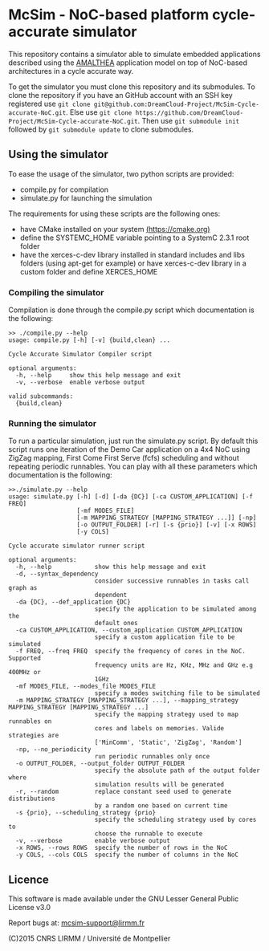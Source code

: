 # McSim - NoC-based platform cycle-accurate simulator

This repository contains a simulator able to simulate embedded applications described using
the [AMALTHEA](http://www.amalthea-project.org/) application model on top of NoC-based architectures in a cycle accurate way.

To get the simulator you must clone this repository and its submodules. To clone the repository if you have an GitHub account with an SSH key registered use `git clone git@github.com:DreamCloud-Project/McSim-Cycle-accurate-NoC.git`. Else use `git clone https://github.com/DreamCloud-Project/McSim-Cycle-accurate-NoC.git`. Then use `git submodule init` followed by `git submodule update` to clone submodules.

## Using the simulator

To ease the usage of the simulator, two python scripts are provided:  

- compile.py for compilation  
- simulate.py for launching the simulation  

The requirements for using these scripts are the following ones:  

- have CMake installed on your system [(https://cmake.org)](https://cmake.org/)
- define the SYSTEMC_HOME variable pointing to a SystemC 2.3.1 root folder
- have the xerces-c-dev library installed in standard includes and libs folders (using apt-get for example)
  or have xerces-c-dev library in a custom folder and define XERCES_HOME

### Compiling the simulator

Compilation is done through the compile.py script which documentation is the following:  

```
>> ./compile.py --help
usage: compile.py [-h] [-v] {build,clean} ...

Cycle Accurate Simulator Compiler script

optional arguments:
  -h, --help     show this help message and exit
  -v, --verbose  enable verbose output

valid subcommands:
  {build,clean}
```

### Running the simulator

To run a particular simulation, just run the simulate.py script. By
default this script runs one iteration of the Demo Car application on
a 4x4 NoC using ZigZag mapping, First Come First Serve (fcfs)
scheduling and without repeating periodic runnables.  You can play
with all these parameters which documentation is the following:

```
>>./simulate.py --help
usage: simulate.py [-h] [-d] [-da {DC}] [-ca CUSTOM_APPLICATION] [-f FREQ]
                   [-mf MODES_FILE]
                   [-m MAPPING_STRATEGY [MAPPING_STRATEGY ...]] [-np]
                   [-o OUTPUT_FOLDER] [-r] [-s {prio}] [-v] [-x ROWS]
                   [-y COLS]

Cycle accurate simulator runner script

optional arguments:
  -h, --help            show this help message and exit
  -d, --syntax_dependency
                        consider successive runnables in tasks call graph as
                        dependent
  -da {DC}, --def_application {DC}
                        specify the application to be simulated among the
                        default ones
  -ca CUSTOM_APPLICATION, --custom_application CUSTOM_APPLICATION
                        specify a custom application file to be simulated
  -f FREQ, --freq FREQ  specify the frequency of cores in the NoC. Supported
                        frequency units are Hz, KHz, MHz and GHz e.g 400MHz or
                        1GHz
  -mf MODES_FILE, --modes_file MODES_FILE
                        specify a modes switching file to be simulated
  -m MAPPING_STRATEGY [MAPPING_STRATEGY ...], --mapping_strategy MAPPING_STRATEGY [MAPPING_STRATEGY ...]
                        specify the mapping strategy used to map runnables on
                        cores and labels on memories. Valide strategies are
                        ['MinComm', 'Static', 'ZigZag', 'Random']
  -np, --no_periodicity
                        run periodic runnables only once
  -o OUTPUT_FOLDER, --output_folder OUTPUT_FOLDER
                        specify the absolute path of the output folder where
                        simulation results will be generated
  -r, --random          replace constant seed used to generate distributions
                        by a random one based on current time
  -s {prio}, --scheduling_strategy {prio}
                        specify the scheduling strategy used by cores to
                        choose the runnable to execute
  -v, --verbose         enable verbose output
  -x ROWS, --rows ROWS  specify the number of rows in the NoC
  -y COLS, --cols COLS  specify the number of columns in the NoC
```

## Licence

This software is made available under the  GNU Lesser General Public License v3.0

Report bugs at: mcsim-support@lirmm.fr  

(C)2015 CNRS LIRMM / Université de Montpellier
